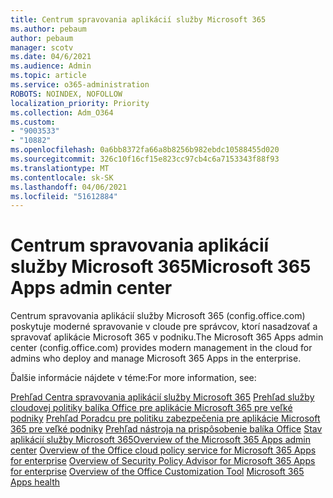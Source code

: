 ```yaml
---
title: Centrum spravovania aplikácií služby Microsoft 365
ms.author: pebaum
author: pebaum
manager: scotv
ms.date: 04/6/2021
ms.audience: Admin
ms.topic: article
ms.service: o365-administration
ROBOTS: NOINDEX, NOFOLLOW
localization_priority: Priority
ms.collection: Adm_O364
ms.custom:
- "9003533"
- "10882"
ms.openlocfilehash: 0a6bb8372fa66a8b8256b982ebdc10588455d020
ms.sourcegitcommit: 326c10f16cf15e823cc97cb4c6a7153343f88f93
ms.translationtype: MT
ms.contentlocale: sk-SK
ms.lasthandoff: 04/06/2021
ms.locfileid: "51612884"
---
```

# <a name="microsoft-365-apps-admin-center"></a><span data-ttu-id="3315b-102">Centrum spravovania aplikácií služby Microsoft 365</span><span class="sxs-lookup"><span data-stu-id="3315b-102">Microsoft 365 Apps admin center</span></span>

<span data-ttu-id="3315b-103">Centrum spravovania aplikácií služby Microsoft 365 (config.office.com) poskytuje moderné spravovanie v cloude pre správcov, ktorí nasadzovať a spravovať aplikácie Microsoft 365 v podniku.</span><span class="sxs-lookup"><span data-stu-id="3315b-103">The Microsoft 365 Apps admin center (config.office.com) provides modern management in the cloud for admins who deploy and manage Microsoft 365 Apps in the enterprise.</span></span> 

<span data-ttu-id="3315b-104">Ďalšie informácie nájdete v téme:</span><span class="sxs-lookup"><span data-stu-id="3315b-104">For more information, see:</span></span>

<span data-ttu-id="3315b-105">[Prehľad Centra spravovania aplikácií služby Microsoft 365](https://docs.microsoft.com/deployoffice/admincenter/overview) 
 [Prehľad služby cloudovej politiky balíka Office pre aplikácie Microsoft 365 pre veľké podniky](https://docs.microsoft.com/deployoffice/overview-office-cloud-policy-service) 
 [Prehľad Poradcu pre politiku zabezpečenia pre aplikácie Microsoft 365 pre veľké podniky](https://docs.microsoft.com/deployoffice/overview-of-security-policy-advisor) 
 [Prehľad nástroja na prispôsobenie balíka Office](https://docs.microsoft.com/deployoffice/overview-of-the-office-customization-tool-for-click-to-run) 
 [Stav aplikácií služby Microsoft 365](https://docs.microsoft.com/deployoffice/admincenter/microsoft-365-apps-health)</span><span class="sxs-lookup"><span data-stu-id="3315b-105">[Overview of the Microsoft 365 Apps admin center](https://docs.microsoft.com/deployoffice/admincenter/overview)
[Overview of the Office cloud policy service for Microsoft 365 Apps for enterprise](https://docs.microsoft.com/deployoffice/overview-office-cloud-policy-service)
[Overview of Security Policy Advisor for Microsoft 365 Apps for enterprise](https://docs.microsoft.com/deployoffice/overview-of-security-policy-advisor)
[Overview of the Office Customization Tool](https://docs.microsoft.com/deployoffice/overview-of-the-office-customization-tool-for-click-to-run)
[Microsoft 365 Apps health](https://docs.microsoft.com/deployoffice/admincenter/microsoft-365-apps-health)</span></span>